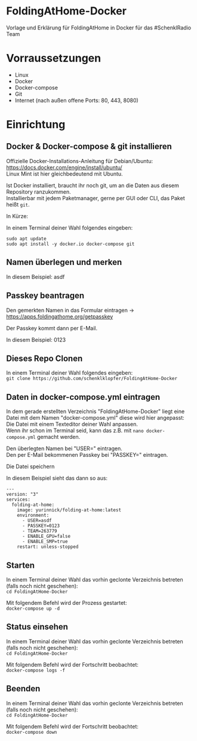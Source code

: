 # FoldingAtHome-Docker

Vorlage und Erklärung für FoldingAtHome in Docker für das #SchenklRadio Team

# Vorraussetzungen

- Linux
- Docker
- Docker-compose
- Git
- Internet (nach außen offene Ports: 80, 443, 8080)

# Einrichtung

## Docker & Docker-compose & git installieren

Offizielle Docker-Installations-Anleitung für Debian/Ubuntu: https://docs.docker.com/engine/install/ubuntu/  
Linux Mint ist hier gleichbedeutend mit Ubuntu.

Ist Docker installiert, braucht ihr noch git, um an die Daten aus diesem Repository ranzukommen.  
Installierbar mit jedem Paketmanager, gerne per GUI oder CLI, das Paket heißt `git`.  

In Kürze:

In einem Terminal deiner Wahl folgendes eingeben:  
```
sudo apt update
sudo apt install -y docker.io docker-compose git
```

## Namen überlegen und merken

In diesem Beispiel: asdf

## Passkey beantragen

Den gemerkten Namen in das Formular eintragen
-> https://apps.foldingathome.org/getpasskey

Der Passkey kommt dann per E-Mail.

In diesem Beispiel: 0123

## Dieses Repo Clonen

In einem Terminal deiner Wahl folgendes eingeben:  
`git clone https://github.com/schenklklopfer/FoldingAtHome-Docker`

## Daten in docker-compose.yml eintragen

In dem gerade erstellten Verzeichnis "FoldingAtHome-Docker" liegt eine Datei mit dem Namen "docker-compose.yml" diese wird hier angepasst:  
Die Datei mit einem Texteditor deiner Wahl anpassen.  
Wenn ihr schon im Terminal seid, kann das z.B. mit `nano docker-compose.yml` gemacht werden.  

Den überlegten Namen bei "USER=" eintragen.  
Den per E-Mail bekommenen Passkey bei "PASSKEY=" eintragen.

Die Datei speichern

In diesem Beispiel sieht das dann so aus:
```
---
version: "3"
services:
  folding-at-home:
    image: yurinnick/folding-at-home:latest
    environment:
      - USER=asdf
      - PASSKEY=0123
      - TEAM=263779
      - ENABLE_GPU=false
      - ENABLE_SMP=true
    restart: unless-stopped

```
## Starten

In einem Terminal deiner Wahl das vorhin geclonte Verzeichnis betreten (falls noch nicht geschehen):  
`cd FoldingAtHome-Docker`

Mit folgendem Befehl wird der Prozess gestartet:  
`docker-compose up -d`

## Status einsehen

In einem Terminal deiner Wahl das vorhin geclonte Verzeichnis betreten (falls noch nicht geschehen):  
`cd FoldingAtHome-Docker`

Mit folgendem Befehl wird der Fortschritt beobachtet:  
`docker-compose logs -f`

## Beenden

In einem Terminal deiner Wahl das vorhin geclonte Verzeichnis betreten (falls noch nicht geschehen):  
`cd FoldingAtHome-Docker`

Mit folgendem Befehl wird der Fortschritt beobachtet:  
`docker-compose down`
